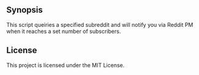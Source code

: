 ## Synopsis
This script queiries a specified subreddit and will notify you via Reddit PM when it reaches a set number of subscribers.

## License

This project is licensed under the MIT License.
